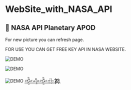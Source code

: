 # WebSite_with_NASA_API

## :rocket: **NASA API Planetary APOD**

For new picture you can refresh page.

FOR USE YOU CAN GET FREE KEY API IN NASA WEBSITE.

![DEMO](https://github.com/MOUGINM/project_picture/blob/main/APOD/Picture_APOD1.png)

![DEMO](https://github.com/MOUGINM/project_picture/blob/main/APOD/Picture_APOD2.png)

![DEMO](https://github.com/MOUGINM/project_picture/blob/main/APOD/Picture_APOD0.png)
[𒅒𒈔𒅒𒇫𒄆](https://open.spotify.com/intl-fr/track/6pWgRkpqVfxnj3WuIcJ7WP)
